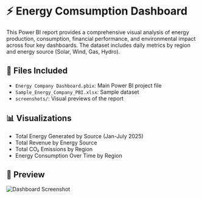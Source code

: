 # ⚡ Energy Comsumption Dashboard

This Power BI report provides a comprehensive visual analysis of energy production, consumption, financial performance, and environmental impact across four key dashboards. The dataset includes daily metrics by region and energy source (Solar, Wind, Gas, Hydro).

## 📁 Files Included
- `Energy Company Dashboard.pbix`: Main Power BI project file
- `Sample_Energy_Company_PBI.xlsx`: Sample dataset
- `screenshots/`: Visual previews of the report

## 📊 Visualizations
- Total Energy Generated by Source (Jan-July 2025)
- Total Revenue by Energy Source
- Total CO₂ Emissions by Region
- Energy Consumption Over Time by Region

## 📸 Preview
![Dashboard Screenshot](images/Dashboard-Preview.png)

